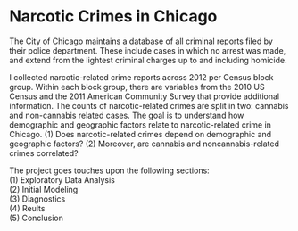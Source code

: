 # Narcotic Crimes in Chicago
The City of Chicago maintains a database of all criminal reports filed by their police department. These include cases in which no arrest was made, and extend from the lightest criminal charges up to and including homicide.

I collected narcotic-related crime reports across 2012 per Census block group. Within each block group, there are variables from the 2010 US Census and the 2011 American Community Survey that provide additional information. The counts of narcotic-related crimes are split in two: cannabis and non-cannabis related cases. The goal is to understand how demographic and geographic factors relate to narcotic-related crime in Chicago. (1) Does narcotic-related crimes depend on demographic and geographic factors? (2) Moreover, are cannabis and noncannabis-related crimes correlated?

The project goes touches upon the following sections:</br>
(1) Exploratory Data Analysis</br> 
(2) Initial Modeling</br>
(3) Diagnostics</br>
(4) Reults</br>
(5) Conclusion</br>
